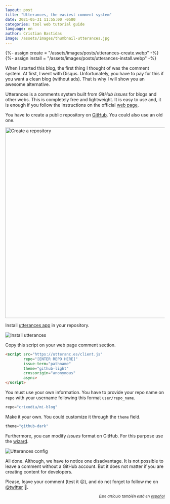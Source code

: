 ```yaml
---
layout: post
title: "Utterances, the easiest comment system"
date: 2021-05-31 11:55:00 -0500
categories: tool web tutorial guide
language: en
author: Cristian Bastidas
image: /assets/images/thumbnail-utterances.jpg
---
```

{%- assign create = "/assets/images/posts/utterances-create.webp" -%}
{%- assign install = "/assets/images/posts/utterances-install.webp" -%}

When I started this blog, the first thing I thought of was the comment system. At first, I went with Disqus. Unfortunately, you have to pay for this if you want a clean blog (without ads). That is why I will show you an awesome alternative.

Utterances is a comments system built from *GitHub Issues* for blogs and other webs. This is completely free and lightweight. It is easy to use and, it is enough if you follow the instructions on the official [web page](https://utteranc.es/).

You have to create a public repository on [GitHub](https://github.com). You could also use an old one.

<img src="{{- create | relative_url -}}" alt="Create a repository" width="600px" style="display:block; margin-left: auto; margin-right:auto;">

Install [utterances app](https://github.com/apps/utterances) in your repository.

<img src="{{- install | relative_url -}}" alt="Install utterances" width="auto" style="display:block; margin-left: auto; margin-right:auto;">

Copy this script on your web page comment section.

```html
<script src="https://utteranc.es/client.js"
        repo="[ENTER REPO HERE]"
        issue-term="pathname"
        theme="github-light"
        crossorigin="anonymous"
        async>
</script>
```

You must use your own information. You have to provide your repo name on `repo` with your username following this format `user/repo_name`.

```javascript
repo="crixodia/mi-blog"
```
Make it your own. You could customize it through the `theme` field.

```javascript
theme="github-dark"
```

Furthermore, you can modify *issues* format on GitHub. For this purpose use the [wizard](https://utteranc.es/).

<img src="https://i.imgur.com/LJz21uP.gif" alt="Utterances config" width="auto" style="display:block; margin-left: auto; margin-right:auto;">

All done. Although, we have to notice one disadvantage. It is not possible to leave a comment without a GitHub account. But it does not matter if you are creating content for developers.

Please, leave your comment (test it 😉), and do not forget to follow me on [@twitter](htpps://twitter.com/crixodia) 🧐.

<div style="margin-left: auto; text-align:right;">
<i><small>
Este artículo también está en <a href="{{ site.baseurl }}{% link _posts/2021-04-30-utterances-guide.markdown %}">español</a>
</small></i>
</div>